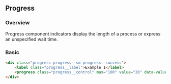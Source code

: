 ## Progress

### Overview
Progress component indicators display the length of a process or express an unspecified wait time.

### Basic
```html
<div class="progress progress--sm progress--success">
    <label class="progress__label">Example 1</label>
    <progress class="progress__control" max="100" value="20" data-value="20%"></progress>
</div>
```

